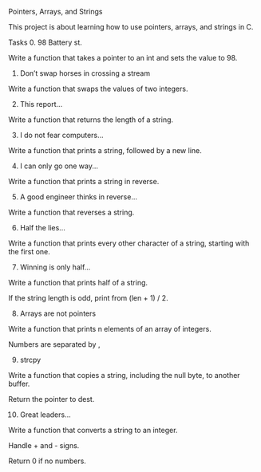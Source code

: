 Pointers, Arrays, and Strings

This project is about learning how to use pointers, arrays, and strings in C.

Tasks
0. 98 Battery st.

Write a function that takes a pointer to an int and sets the value to 98.

1. Don’t swap horses in crossing a stream

Write a function that swaps the values of two integers.

2. This report...

Write a function that returns the length of a string.

3. I do not fear computers...

Write a function that prints a string, followed by a new line.

4. I can only go one way...

Write a function that prints a string in reverse.

5. A good engineer thinks in reverse...

Write a function that reverses a string.

6. Half the lies...

Write a function that prints every other character of a string, starting with the first one.

7. Winning is only half...

Write a function that prints half of a string.

If the string length is odd, print from (len + 1) / 2.

8. Arrays are not pointers

Write a function that prints n elements of an array of integers.

Numbers are separated by ,

9. strcpy

Write a function that copies a string, including the null byte, to another buffer.

Return the pointer to dest.

10. Great leaders...

Write a function that converts a string to an integer.

Handle + and - signs.

Return 0 if no numbers.
